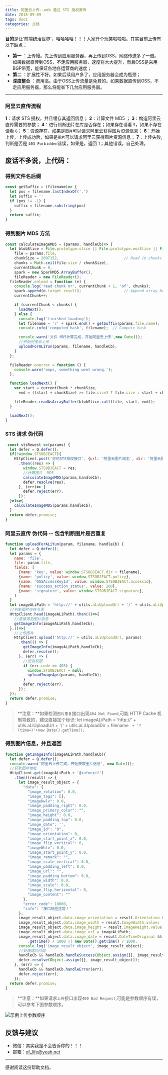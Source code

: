 ```yaml
---
title: 阿里云上传--web 通过 STS 授权直传
date: 2018-09-09
tags: docs
categories: 文档
---
```


**目的**是让'前端统治世界'，哈哈哈哈！！！人家开个玩笑啦啦啦。其实目前上传有以下缺点：

- **第一** ：上传慢。先上传到应用服务器，再上传到OSS，网络传送多了一倍。如果数据直传到OSS，不走应用服务器，速度将大大提升，而且OSS是采用BGP带宽，能保证各地各运营商的速度；
- **第二** ：扩展性不好。如果后续用户多了，应用服务器会成为瓶颈；
- **深度整合** ：费用高。由于OSS上传流量是免费的。如果数据直传到OSS，不走应用服务器，那么将能省下几台应用服务器。
<!-- more -->
-------------------
### 阿里云直传流程
**1**：请求 STS 授权，并且缓存其返回信息；
**2**：计算文件 MD5 ；
**3**：构造阿里云直传需要的参数；
**4**：进行判断图片在库是否存在；如果存在请看 `5`，如果不存在请看 `6`；
**5**：资源存在，如果是`图片`可以请求阿里云获得图片资源信息；
**6**：开始上传，上传成功后，如果是`图片`可以请求阿里云获得图片资源信息；
**7**：上传失败,判断是否是 `403 Forbidden`错误，如果是，返回 1；其他错误，自己处理。

## 废话不多说，上代码：

### 得到文件名后缀

``` javascript
const getSuffix = (filename)=> {
  let pos = filename.lastIndexOf('.')
  let suffix = ''
  if (pos != -1) {
    suffix = filename.substring(pos)
  }
  return suffix;
}
```
### 得到图片 MD5 方法

``` javascript
const calculateImageMD5 = (params, handleCb)=> {
  let blobSlice = File.prototype.slice || File.prototype.mozSlice || File.prototype.webkitSlice,
    file = params.file,
    chunkSize = 2097152,                             // Read in chunks of 2MB
    chunks = Math.ceil(file.size / chunkSize),
    currentChunk = 0,
    spark = new SparkMD5.ArrayBuffer(),
    fileReader = new FileReader();
  fileReader.onload = function (e) {
    console.log('read chunk nr', currentChunk + 1, 'of', chunks);
    spark.append(e.target.result);                   // Append array buffer
    currentChunk++;

    if (currentChunk < chunks) {
      loadNext();
    } else {
      console.log('finished loading');
      let filename = '/' + spark.end() + getSuffix(params.file.name);
      console.info('computed hash', filename);  // Compute hash

      console.warn('文件 MD5计算完成，开始阿里云上传',new Date());
      //开始阿里云上传
      uploadForALiYun(params, filename, handleCb);
    }
  };

  fileReader.onerror = function () {
    console.warn('oops, something went wrong.');
  };

  function loadNext() {
    var start = currentChunk * chunkSize,
      end = ((start + chunkSize) >= file.size) ? file.size : start + chunkSize;

    fileReader.readAsArrayBuffer(blobSlice.call(file, start, end));
  }

  loadNext();
}
```
### STS 请求 伪代码
```javascript
 const stsReuest =>(params) {
  let defer = Q.defer();
  if(!window.STSOBJEACT){
    HttpClient.post('你的STS授权接口', {url: '阿里云图片域名', dir: '阿里云图片目录' })
      .then((res) => {
        window.STSOBJEACT = res;
        //计算图片  MD5
        calculateImageMD5(params,handleCb);
        defer.resolve(res);
      }, (err)=> {
        defer.reject(err);
      });
  }else{
    calculateImageMD5(params,handleCb);
  }
  return defer.promise;
}
```

### 阿里云直传 伪代码 -- 包含判断图片是否重复
```javascript
function uploadForALiYun(param, filename, handleCb) {
  let defer = Q.defer();
  let params = {
    name: 'file',
    file: param.file,
    fields: [
      {name: 'key', value: window.STSOBJEACT.dir + filename},
      {name: 'policy', value: window.STSOBJEACT.policy},
      {name: 'OSSAccessKeyId', value: window.STSOBJEACT.accessid},
      {name: 'success_action_status', value: 200},
      {name: 'signature', value: window.STSOBJEACT.signature},
    ]
  }
  let imageALiPath = 'http://' + utils.aLiUploadUrl + '/' + utils.aLiUploadDir + filename;
  //判断图片存在与否
  HttpClient.head(imageALiPath).then(()=>{
    //直接得到图片信息
    getImageInfo(imageALiPath,handleCb);
  },()=>{
    //上传图片
    HttpClient.upload('http://' + utils.aLiUploadUrl, params)
      .then(() => {
        getImageInfo(imageALiPath,handleCb);
        defer.resolve();
      }, (err) => {
        //没有权限
        if (err.code == 403) {
          window.STSOBJEACT = null;
          uploadImageApi(params, handleCb);
        }
        defer.reject(err);
      });
  });
  return defer.promise;
}
```
> **注意：**如果检测`图片重复`接口出现`404 Not Found`,可能 HTTP Cache 机制导致的，建议直接加个标识:
let imageALiPath = 'http://' + utils.aLiUploadUrl + '/' + utils.aLiUploadDir + filename ` + '?(time=)'+new Date().getTime();`


### 得到图片信息，并且返回
```javascript
function getImageInfo(imageALiPath,handleCb){
  let defer = Q.defer();
  console.warn('阿里云上传完成，开始获取图片信息', new Date());
  //获取图片地址
  HttpClient.get(imageALiPath + '@infoexif')
    .then((result) => {
      let image_result_object = {
        "data": {
          "image_rotation": 0.0,
          "image_tags": [],
          "imageHwlv": 0.0,
          "image_padding_right": 0.0,
          "image_primary_color": "",
          "image_height": 0.0,
          "image_padding_top": 0.0,
          "image_date": '',
          "image_id": "0",
          "image_orientation": 0,
          "image_start_point_x": 0.0,
          "image_flip_vertical": 0,
          "imageWhlv": 0.0,
          "image_start_point_y": 0.0,
          "image_remark": "",
          "image_scale_vertical": 0.0,
          "image_padding_left": 0.0,
          "image_url": "",
          "image_padding_bottom": 0.0,
          "image_width": 0.0,
          "image_scale": 0.0,
          "image_flip_horizontal": 0,
          "image_content": ""
        },
        "error_code": 10000,
        "info": "接口响应正常！"
      };
      image_result_object.data.image_orientation = result.Orientation && result.Orientation.value || '0';
      image_result_object.data.image_width = result.ImageWidth.value;
      image_result_object.data.image_height = result.ImageHeight.value;
      image_result_object.data.image_url = imageALiPath;
      image_result_object.data.image_date = result.DateTimeOriginal && new Date(result.DateTimeOriginal.value.split(" ")[0])
          .getTime() / 1000 || new Date().getTime() / 1000;
      console.log('image_result_object', image_result_object);
      //处理成功回调
      handleCb && handleCb.handleSuccess(Object.assign({}, image_result_object));
      defer.resolve(Object.assign({}, image_result_object));
    }, (err) => {
      handleCb && handleCb.handleError(err);
      defer.reject(err);
    });
  return defer.promise;
}
```



> **注意：**如果请求`上传`接口出现`400 Bad Request`,可能是参数顺序有误，可以参考下图参数顺序。

![示例上传参数顺序](http://static.timeface.cn/webupload/demo.png)


## 反馈与建议
- 微信：其实我是不会告诉你的！！！
- 邮箱：<xf_life@yeah.net>

---------
感谢阅读这份帮助文档。


